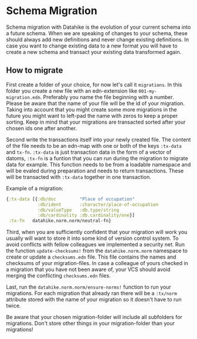 # Schema Migration

Schema migration with Datahike is the evolution of your current schema into a future schema. When we are speaking of changes to your schema, these should always add new definitions and never change existing definitions. In case you want to change existing data to a new format you will have to create a new schema and transact your existing data transformed again.

## How to migrate

First create a folder of your choice, for now let's call it `migrations`. In this folder you create a new file with an edn-extension like `001-my-migration.edn`. Preferably you name the file beginning with a number. Please be aware that the name of your file will be the id of your migration. Taking into account that you might create some more migrations in the future you might want to left-pad the name with zeros to keep a proper sorting. Keep in mind that your migrations are transacted sorted after your chosen ids one after another.

Second write the transactions itself into your newly created file. The content of the file needs to be an edn-map with one or both of the keys `:tx-data` and `tx-fn`. `:tx-data` is just transaction data in the form of a vector of datoms, `:tx-fn` is a funtion that you can run during the migration to migrate data for example. This function needs to be from a loadable namespace and will be evaled during preparation and needs to return transactions. These will be transacted with `:tx-data` together in one transaction.

Example of a migration:
```clojure
{:tx-data [{:db/doc         "Place of occupation"
            :db/ident       :character/place-of-occupation
            :db/valueType   :db.type/string
            :db/cardinality :db.cardinality/one}]
 :tx-fn   datahike.norm.norm/neutral-fn}
 ```

Third, when you are sufficiently confident that your migration will work you usually will want to store it into some kind of version control system. To avoid conflicts with fellow colleagues we implemented a security net. Run the function `update-checksums!` from the `datahike.norm.norm` namespace to create or update a `checksums.edn` file. This file contains the names and checksums of your migration-files. In case a colleague of yours checked in a migration that you have not been aware of, your VCS should avoid merging the conflicting `checksums.edn` files.

Last, run the `datahike.norm.norm/ensure-norms!` function to run your migrations. For each migration that already ran there will be a `:tx/norm` attribute stored with the name of your migration so it doesn't have to run twice.

Be aware that your chosen migration-folder will include all subfolders for migrations. Don't store other things in your migration-folder than your migrations!
